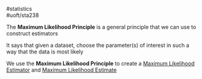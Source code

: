 #statistics  
#uoft/sta238 

The  **Maximum Likelihood Principle** is a general principle that we can use to construct estimators

It says that given a dataset, choose the parameter(s) of interest in such a way that the data is most likely

We use the **Maximum Likelihood Principle** to create a [Maximum Likelihood Estimator](Maximum%20Likelihood%20Estimator.md) and [Maximum Likelihood Estimate](Maximum%20Likelihood%20Estimate.md)